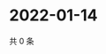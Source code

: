 # 2022-01-14

共 0 条

<!-- BEGIN WEIBO -->
<!-- 最后更新时间 Fri Jan 14 2022 20:15:38 GMT+0800 (China Standard Time) -->

<!-- END WEIBO -->
